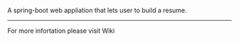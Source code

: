 A spring-boot web appliation that lets user to build a resume.


***************************************************************
For more infortation please visit Wiki



